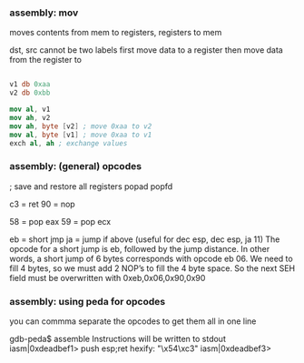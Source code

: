 ### assembly: mov
  moves contents from mem to registers, registers to mem

  dst, src cannot be two labels
  first move data to a register then move data from the register to

  ```nasm

  v1 db 0xaa
  v2 db 0xbb

  mov al, v1
  mov ah, v2
  mov ah, byte [v2] ; move 0xaa to v2
  mov al, byte [v1] ; move 0xaa to v1
  exch al, ah ; exchange values
  ```


### assembly: (general) opcodes

; save and restore all registers
popad
popfd

c3 = ret
90 = nop

58 = pop eax
59 = pop ecx

eb = short jmp
ja = jump if above (useful for dec esp, dec esp, ja 11)
  The opcode for a short jump is eb, followed by the jump distance. In other
  words, a short jump of 6 bytes corresponds with opcode eb 06. We need to fill
  4 bytes, so we must add 2 NOP’s to fill the 4 byte space. So the next SEH field
  must be overwritten with 0xeb,0x06,0x90,0x90

### assembly: using peda for opcodes

you can commma separate the opcodes to get them all in one line

  gdb-peda$ assemble
  Instructions will be written to stdout
  iasm|0xdeadbef1> push esp;ret
  hexify: "\x54\xc3"
  iasm|0xdeadbef3>

